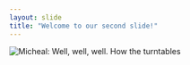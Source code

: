 ```yaml
---
layout: slide
title: "Welcome to our second slide!"
---
```

![Micheal: Well, well, well. How the turntables](https://img.buzzfeed.com/buzzfeed-static/static/2020-11/29/22/asset/1782bce46867/sub-buzz-6976-1606688740-5.jpg?downsize=600:*&output-format=auto&output-quality=auto)
